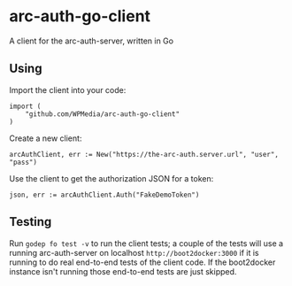 # arc-auth-go-client
A client for the arc-auth-server, written in Go

## Using
Import the client into your code:

```
import (
	"github.com/WPMedia/arc-auth-go-client"
)
```

Create a new client:

```
arcAuthClient, err := New("https://the-arc-auth.server.url", "user", "pass")
```

Use the client to get the authorization JSON for a token:

```
json, err := arcAuthClient.Auth("FakeDemoToken")
```    


## Testing
Run `godep fo test -v` to run the client tests; a couple of the tests will use a running arc-auth-server on localhost `http://boot2docker:3000` if it is running to do real end-to-end tests of the client code.  If the boot2docker instance isn't running those end-to-end tests are just skipped.
